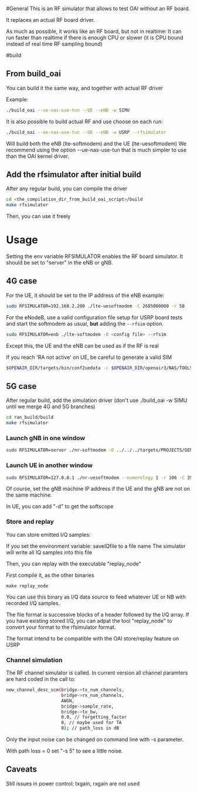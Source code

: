 #General
This is an RF simulator that allows to test OAI without an RF board.

It replaces an actual RF board driver.

As much as possible, it works like an RF board, but not in realtime: It can run faster than realtime if there is enough CPU or slower (it is CPU bound instead of real time RF sampling bound)

#build

## From build_oai
You can build it the same way, and together with actual RF driver

Example:
```bash
./build_oai --ue-nas-use-tun --UE --eNB -w SIMU
```
It is also possible to build actual RF and use choose on each run:
```bash
./build_oai --ue-nas-use-tun --UE --eNB -w USRP --rfsimulator
```
Will build both the eNB (lte-softmodem) and the UE (lte-uesoftmodem)
We recommend using the option --ue-nas-use-tun that is much simpler to use than the OAI kernel driver.

## Add the rfsimulator after initial build
After any regular build, you can compile the driver

```bash
cd <the_compilation_dir_from_build_oai_script>/build
make rfsimulator
```
Then, you can use it freely

# Usage
Setting the env variable RFSIMULATOR enables the RF board simulator. It should be set to "server" in the eNB or gNB.

## 4G case

For the UE, it should be set to the IP address of the eNB
example: 
```bash
sudo RFSIMULATOR=192.168.2.200 ./lte-uesoftmodem -C 2685000000 -r 50 
```
For the eNodeB, use a valid configuration file setup for USRP board tests and start the softmodem as usual, **but** adding the `--rfsim` option.

```bash
sudo RFSIMULATOR=enb ./lte-softmodem -O <config file> --rfsim
```

Except this, the UE and the eNB can be used as if the RF is real

If you reach 'RA not active' on UE, be careful to generate a valid SIM

```bash
$OPENAIR_DIR/targets/bin/conf2uedata -c $OPENAIR_DIR/openair3/NAS/TOOLS/ue_eurecom_test_sfr.conf -o .
```

## 5G case
After regular build, add the simulation driver
(don't use ./build_oai -w SIMU until we merge 4G and 5G branches)

```bash
cd ran_build/build
make rfsimulator
```

### Launch gNB in one window

```bash
sudo RFSIMULATOR=server ./nr-softmodem -O ../../../targets/PROJECTS/GENERIC-LTE-EPC/CONF/gnb.band78.tm1.106PRB.usrpn300.conf --parallel-config PARALLEL_SINGLE_THREAD
```

### Launch UE in another window

```bash
sudo RFSIMULATOR=127.0.0.1 ./nr-uesoftmodem --numerology 1 -r 106 -C 3510000000 
```

Of course, set the gNB machine IP address if the UE and the gNB are not on the same machine.

In UE, you can add "-d" to get the softscope

### Store and replay

You can store emitted I/Q samples:

If you set the environment variable: saveIQfile to a file name
The simulator will write all IQ samples into this file

Then, you can replay with the executable "replay_node"

First compile it, as the other binaries
```
make replay_node
```
You can use this binary as I/Q data source to feed whatever UE or NB with recorded I/Q samples.

The file format is successive blocks of a header followed by the I/Q array.
If you have existing stored I/Q, you can adpat the tool "replay_node" to convert your format to the rfsimulator format.

The format intend to be compatible with the OAI store/replay feature on USRP

### Channel simulation
The RF channel simulator is called.
In current version all channel paramters are hard coded in the call to:

```bash
new_channel_desc_scm(bridge->tx_num_channels,
                     bridge->rx_num_channels,
                     AWGN,
                     bridge->sample_rate,
                     bridge->tx_bw,
                     0.0, // forgetting_factor
                     0, // maybe used for TA
                     0); // path_loss in dB
```

Only the input noise can be changed on command line with -s parameter.

With path loss = 0 set "-s 5" to see a little noise.

## Caveats
Still issues in power control: txgain, rxgain are not used
